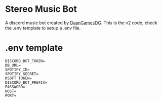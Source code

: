 # Stereo Music Bot

A discord music bot created by [DaanGamesDG](https://github.com/daangamesdg). This is the v2 code, check the .env template to setup a .env file.

# .env template

```
DISCORD_BOT_TOKEN=
DB_URL=
SPOTIFY_ID=
SPOTIFY_SECRET=
KSOFT_TOKEN=
DISCORD_BOT_PREFIX=
PASSWORD=
HOST=
PORT=
```